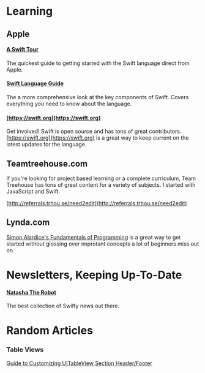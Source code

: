 # Learning

## Apple

#### [A Swift Tour](https://developer.apple.com/library/ios/documentation/Swift/Conceptual/Swift_Programming_Language/GuidedTour.html#//apple_ref/doc/uid/TP40014097-CH2-ID1)
The quickest guide to getting started with the Swift language direct from Apple.

#### [Swift Language Guide](https://developer.apple.com/library/ios/documentation/Swift/Conceptual/Swift_Programming_Language/TheBasics.html#//apple_ref/doc/uid/TP40014097-CH5-ID309)
The a more comprehensive look at the key components of Swift. Covers everything you need to know about the language.

#### [https://swift.org](https://swift.org)
Get involved! Swift is open source and has tons of great contributors. [https://swift.org](https://swift.org) is a great way to keep current on the latest updates for the language.

## Teamtreehouse.com
If you're looking for project based learning or a complete curriculum, Team Treehouse has tons of great content for a variety of subjects. I started with JavaScript and Swift.

[http://referrals.trhou.se/need2edit](http://referrals.trhou.se/need2edit)

## Lynda.com
[Simon Alardice's Fundamentals of Programming](https://www.lynda.com/JavaScript-tutorials/Foundations-of-Programming-Fundamentals/83603-2.html) is a great way to get started without glossing over improtant concepts a lot of beginners miss out on.

# Newsletters, Keeping Up-To-Date

#### [Natasha The Robot](https://www.natashatherobot.com)
The best collection of Swifty news out there.

# Random Articles

### Table Views
[Guide to Customizing UITableView Section Header/Footer](http://samwize.com/2015/11/06/guide-to-customizing-uitableview-section-header-footer/)